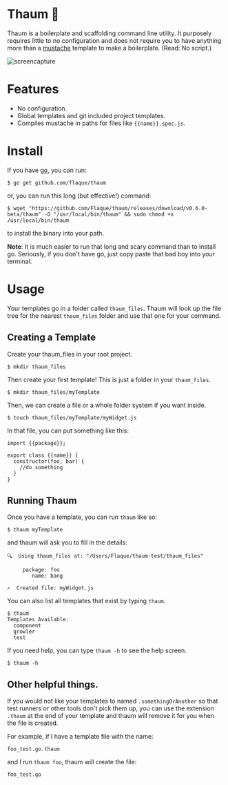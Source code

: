 # Thaum 🔮
Thaum is a boilerplate and scaffolding command line utility. It purposely requires little to no configuration and does not require you to have anything more than a [mustache](http://mustache.github.io/) template to make a boilerplate. (Read: No script.)

![screencapture](http://evanconrad.com/thaum.gif)

# Features
- No configuration.
- Global templates and git included project templates.
- Compiles mustache in paths for files like `{{name}}.spec.js`.

# Install

If you have [go](https://golang.org/), you can run:

```
$ go get github.com/flaque/thaum
```

or, you can run this long (but effective!) command: 

```
$ wget "https://github.com/Flaque/thaum/releases/download/v0.6.0-beta/thaum" -O "/usr/local/bin/thaum" && sudo chmod +x /usr/local/bin/thaum
```

to install the binary into your path.

**Note**: It is much easier to run that long and scary command than to install go. Seriously, if you don't have go, just copy paste that bad boy into your terminal. 

# Usage

Your templates go in a folder called `thaum_files`. Thaum will look up the file
tree for the nearest `thaum_files` folder and use that one for your command.

## Creating a Template
Create your thaum_files in your root project.

```
$ mkdir thaum_files
```

Then create your first template! This is just a folder in your `thaum_files`.

```
$ mkdir thaum_files/myTemplate
```

Then, we can create a file or a whole folder system if you want inside.

```
$ touch thaum_files/myTemplate/myWidget.js
```

In that file, you can put something like this:

```
import {{package}};

export class {{name}} {
  constructor(foo, bar) {
    //do something
  }
}
```

## Running Thaum

Once you have a template, you can run `thaum` like so:

```
$ thaum myTemplate
```

and thaum will ask you to fill in the details:

```
🔍  Using thaum_files at: "/Users/Flaque/thaum-test/thaum_files"

     package: foo
        name: bang

✍️  Created file: myWidget.js
```

You can also list all templates that exist by typing `thaum`.

```
$ thaum
Templates Available:
  component
  growler
  test
```

If you need help, you can type `thaum -h` to see the help screen.

```
$ thaum -h
```

## Other helpful things.

If you would not like your templates to named `.somethingOrAnother` so that test runners or other tools don't pick them up, you can use the extension `.thaum` at the end of your template and thaum will remove it for you when the file is created.

For example, if I have a template file with the name:
```
foo_test.go.thaum
```

and I run `thaum foo`, thaum will create the file:
```
foo_test.go
```
